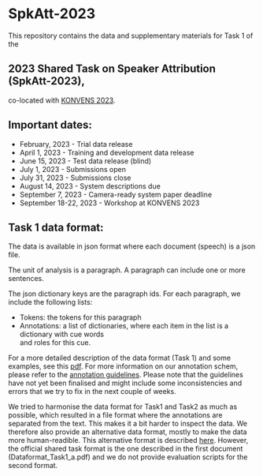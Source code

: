 # SpkAtt-2023

This repository contains the data and supplementary materials for Task 1 of the 

## 2023 Shared Task on Speaker Attribution (SpkAtt-2023),

co-located with [KONVENS 2023](https://www.thi.de/konvens-2023/).


## Important dates:

 * February, 2023 - Trial data release
 * April 1, 2023 - Training and development data release
 * June 15, 2023 - Test data release (blind)
 * July 1, 2023 - Submissions open
 * July 31, 2023 - Submissions close
 * August 14, 2023 - System descriptions due
 * September 7, 2023 - Camera-ready system paper deadline
 * September 18-22, 2023 - Workshop at KONVENS 2023


## Task 1 data format:

<p>The data is available in json format where each document (speech) is a json file.</p>

<p>The unit of analysis is a paragraph. A paragraph can include one or more sentences.</p>

<p>The json dictionary keys are the paragraph ids.
For each paragraph, we include the following lists:</p>

  * Tokens: the tokens for this paragraph
  * Annotations: a list of dictionaries, where each item in the list is a dictionary with cue words <br/> and roles for this cue.


<!--![alt text](img/dataformat_task1.pdf "Data format task 1")-->
For a more detailed description of the data format (Task 1) and some examples, see this <a href="./doc/Dataformat_Task1_a.pdf">pdf</a>.
For more information on our annotation schem, please refer to the <a href="./doc/Guidelines_SpeakerAttribution_in_Parliamentary_Debates-SpkAtt-2023_Task1.pdf">annotation guidelines</a>. Please note that the guidelines have not yet been finalised and might include some inconsistencies and errors that we try to fix in the next couple of weeks.

We tried to harmonise the data format for Task1 and Task2 as much as possible, which resulted in a file format where the annotations are separated from the text. This makes it a bit harder to inspect the data. We therefore also provide an alternative data format, mostly to make the data more human-readible. This alternative format is described <a href="./doc/Dataformat_Task1_b.pdf">here</a>.
However, the official shared task format is the one described in the first document (Dataformat_Task1_a.pdf) and we do not provide evaluation scripts for the second format.









